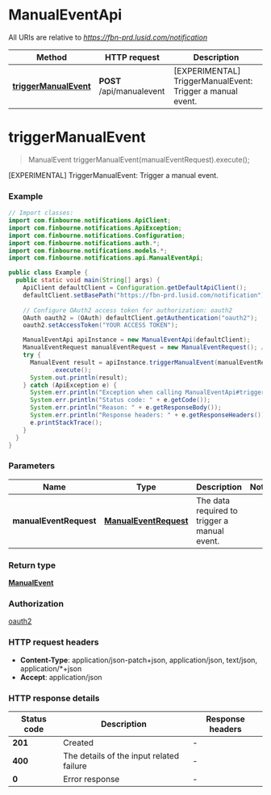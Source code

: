 # ManualEventApi

All URIs are relative to *https://fbn-prd.lusid.com/notification*

| Method | HTTP request | Description |
|------------- | ------------- | -------------|
| [**triggerManualEvent**](ManualEventApi.md#triggerManualEvent) | **POST** /api/manualevent | [EXPERIMENTAL] TriggerManualEvent: Trigger a manual event. |


<a id="triggerManualEvent"></a>
# **triggerManualEvent**
> ManualEvent triggerManualEvent(manualEventRequest).execute();

[EXPERIMENTAL] TriggerManualEvent: Trigger a manual event.

### Example
```java
// Import classes:
import com.finbourne.notifications.ApiClient;
import com.finbourne.notifications.ApiException;
import com.finbourne.notifications.Configuration;
import com.finbourne.notifications.auth.*;
import com.finbourne.notifications.models.*;
import com.finbourne.notifications.api.ManualEventApi;

public class Example {
  public static void main(String[] args) {
    ApiClient defaultClient = Configuration.getDefaultApiClient();
    defaultClient.setBasePath("https://fbn-prd.lusid.com/notification");
    
    // Configure OAuth2 access token for authorization: oauth2
    OAuth oauth2 = (OAuth) defaultClient.getAuthentication("oauth2");
    oauth2.setAccessToken("YOUR ACCESS TOKEN");

    ManualEventApi apiInstance = new ManualEventApi(defaultClient);
    ManualEventRequest manualEventRequest = new ManualEventRequest(); // ManualEventRequest | The data required to trigger a manual event.
    try {
      ManualEvent result = apiInstance.triggerManualEvent(manualEventRequest)
            .execute();
      System.out.println(result);
    } catch (ApiException e) {
      System.err.println("Exception when calling ManualEventApi#triggerManualEvent");
      System.err.println("Status code: " + e.getCode());
      System.err.println("Reason: " + e.getResponseBody());
      System.err.println("Response headers: " + e.getResponseHeaders());
      e.printStackTrace();
    }
  }
}
```

### Parameters

| Name | Type | Description  | Notes |
|------------- | ------------- | ------------- | -------------|
| **manualEventRequest** | [**ManualEventRequest**](ManualEventRequest.md)| The data required to trigger a manual event. | |

### Return type

[**ManualEvent**](ManualEvent.md)

### Authorization

[oauth2](../README.md#oauth2)

### HTTP request headers

 - **Content-Type**: application/json-patch+json, application/json, text/json, application/*+json
 - **Accept**: application/json

### HTTP response details
| Status code | Description | Response headers |
|-------------|-------------|------------------|
| **201** | Created |  -  |
| **400** | The details of the input related failure |  -  |
| **0** | Error response |  -  |

